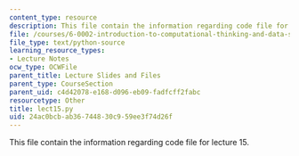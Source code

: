 ```yaml
---
content_type: resource
description: This file contain the information regarding code file for lecture 15.
file: /courses/6-0002-introduction-to-computational-thinking-and-data-science-fall-2016/24ac0bcbab36744830c959ee3f74d26f_lect15.py
file_type: text/python-source
learning_resource_types:
- Lecture Notes
ocw_type: OCWFile
parent_title: Lecture Slides and Files
parent_type: CourseSection
parent_uid: c4d42078-e168-d096-eb09-fadfcff2fabc
resourcetype: Other
title: lect15.py
uid: 24ac0bcb-ab36-7448-30c9-59ee3f74d26f
---
```

This file contain the information regarding code file for lecture 15.

